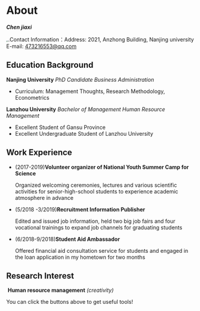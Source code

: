 # About

***Chen jiaxi***

<img src="E:\Tower\chenjiaxi.github.io\image\me.jpg" alt="me" style="zoom:25%;" />Contact Information：Address: 2021, Anzhong Building,  Nanjing university E-mail: 473216553@qq.com

## Education Background

**Nanjing University**           *PhD Candidate*             *Business Administration*

- Curriculum: Management Thoughts, Research Methodology, Econometrics

**Lanzhou University**          *Bachelor of Management*     *Human Resource Management*        

- Excellent Student of Gansu Province
- Excellent Undergraduate Student of Lanzhou University

## Work Experience

- (2017-2019)**Volunteer organizer of National Youth Summer Camp for Science**

  Organized welcoming ceremonies, lectures and various scientific activities for senior-high-school students to experience academic atmosphere in advance

- (5/2018 -3/2019)**Recruitment Information Publisher**

  Edited and issued job information, held two big job fairs and four vocational trainings to expand job channels for graduating students

- (6/2018-9/2018)**Student Aid Ambassador** 

  Offered financial aid consultation service for students and engaged in the loan application in my hometown for two months

## Research Interest

​    **Human resource management** *(creativity)*

You can click the buttons above to get useful tools!





